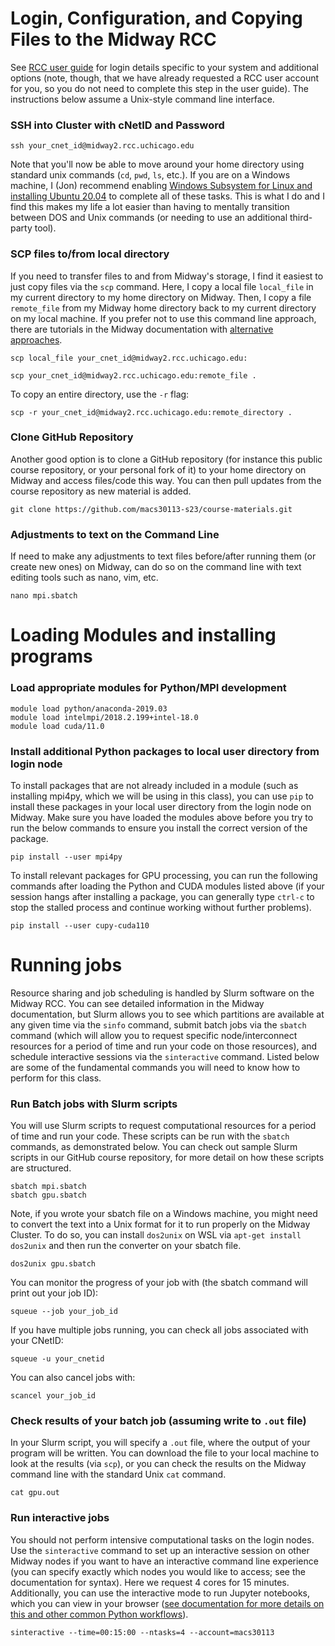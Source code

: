 # Login, Configuration, and Copying Files to the Midway RCC
See [RCC user guide](https://rcc-uchicago.github.io/user-guide/midway23/midway_connecting/) for login details specific to your system and additional options (note, though, that we have already requested a RCC user account for you, so you do not need to complete this step in the user guide). The instructions below assume a Unix-style command line interface.

### SSH into Cluster with cNetID and Password
```
ssh your_cnet_id@midway2.rcc.uchicago.edu
```
Note that you'll now be able to move around your home directory using standard unix commands (`cd`, `pwd`, `ls`, etc.). If you are on a Windows machine, I (Jon) recommend enabling [Windows Subsystem for Linux and installing Ubuntu 20.04](https://docs.microsoft.com/en-us/windows/wsl/install-win10) to complete all of these tasks. This is what I do and I find this makes my life a lot easier than having to mentally transition between DOS and Unix commands (or needing to use an additional third-party tool).

### SCP files to/from local directory
If you need to transfer files to and from Midway's storage, I find it easiest to just copy files via the `scp` command. Here, I copy a local file `local_file` in my current directory to my home directory on Midway. Then, I copy a file `remote_file` from my Midway home directory back to my current directory on my local machine. If you prefer not to use this command line approach, there are tutorials in the Midway documentation with [alternative approaches](https://rcc-uchicago.github.io/user-guide/midway23/midway_data_transfer/).

```
scp local_file your_cnet_id@midway2.rcc.uchicago.edu:
```
```
scp your_cnet_id@midway2.rcc.uchicago.edu:remote_file .
```

To copy an entire directory, use the `-r` flag:
```
scp -r your_cnet_id@midway2.rcc.uchicago.edu:remote_directory .
```

### Clone GitHub Repository
Another good option is to clone a GitHub repository (for instance this public course repository, or your personal fork of it) to your home directory on Midway and access files/code this way. You can then pull updates from the course repository as new material is added.

```
git clone https://github.com/macs30113-s23/course-materials.git
```

### Adjustments to text on the Command Line
If need to make any adjustments to text files before/after running them (or create new ones) on Midway, can do so on the command line with text editing tools such as nano, vim, etc.
```
nano mpi.sbatch
```

# Loading Modules and installing programs

### Load appropriate modules for Python/MPI development
```
module load python/anaconda-2019.03
module load intelmpi/2018.2.199+intel-18.0
module load cuda/11.0
```

### Install additional Python packages to local user directory from login node
To install packages that are not already included in a module (such as installing mpi4py, which we will be using in this class), you can use `pip` to install these packages in your local user directory from the login node on Midway. Make sure you have loaded the modules above before you try to run the below commands to ensure you install the correct version of the package.

```
pip install --user mpi4py
```

To install relevant packages for GPU processing, you can run the following commands after loading the Python and CUDA modules listed above (if your session hangs after installing a package, you can generally type `ctrl-c` to stop the stalled process and continue working without further problems).

```
pip install --user cupy-cuda110
```

# Running jobs

Resource sharing and job scheduling is handled by Slurm software on the Midway RCC. You can see detailed information in the Midway documentation, but Slurm allows you to see which partitions are available at any given time via the `sinfo` command, submit batch jobs via the `sbatch` command (which will allow you to request specific node/interconnect resources for a period of time and run your code on those resources), and schedule interactive sessions via the `sinteractive` command. Listed below are some of the fundamental commands you will need to know how to perform for this class.

### Run Batch jobs with Slurm scripts
You will use Slurm scripts to request computational resources for a period of time and run your code. These scripts can be run with the `sbatch` commands, as demonstrated below. You can check out sample Slurm scripts in our GitHub course repository, for more detail on how these scripts are structured.

```
sbatch mpi.sbatch
sbatch gpu.sbatch
```

Note, if you wrote your sbatch file on a Windows machine, you might need to convert the text into a Unix format for it to run properly on the Midway Cluster. To do so, you can install `dos2unix` on WSL via `apt-get install dos2unix` and then run the converter on your sbatch file.

```
dos2unix gpu.sbatch
```

You can monitor the progress of your job with (the sbatch command will print out your job ID):
```
squeue --job your_job_id
```

If you have multiple jobs running, you can check all jobs associated with your CNetID:

```
squeue -u your_cnetid
```

You can also cancel jobs with:
```
scancel your_job_id
```

### Check results of your batch job (assuming write to `.out` file)
In your Slurm script, you will specify a `.out` file, where the output of your program will be written. You can download the file to your local machine to look at the results (via `scp`), or you can check the results on the Midway command line with the standard Unix `cat` command.

```
cat gpu.out
```

### Run interactive jobs
You should not perform intensive computational tasks on the login nodes. Use the `sinteractive` command to set up an interactive session on other Midway nodes if you want to have an interactive command line experience (you can specify exactly which nodes you would like to access; see the documentation for syntax). Here we request 4 cores for 15 minutes. Additionally, you can use the interactive mode to run Jupyter notebooks, which you can view in your browser ([see documentation for more details on this and other common Python workflows](https://rcc-uchicago.github.io/user-guide/midway23/software/apps_and_envs/python/)).

```
sinteractive --time=00:15:00 --ntasks=4 --account=macs30113
```
